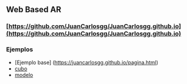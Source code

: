 ## Web Based AR

### [https://github.com/JuanCarlosgg/JuanCarlosgg.github.io](https://github.com/JuanCarlosgg/JuanCarlosgg.github.io)

### Ejemplos


+ [Ejemplo base] (https://juancarlosgg.github.io/pagina.html)
+ [cubo](https://juancarlosgg.github.io/cubo.html) 
+ [modelo](https://juancarlosgg.github.io/modelo.html)
